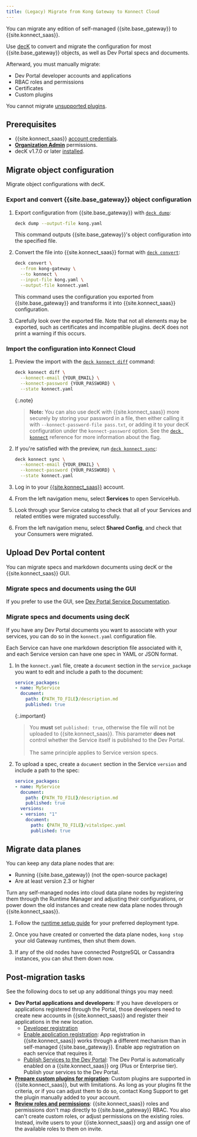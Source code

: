```yaml
---
title: (Legacy) Migrate from Kong Gateway to Konnect Cloud
---
```

<!-- vale off -->
You can migrate any edition of self-managed {{site.base_gateway}} to
{{site.konnect_saas}}.

Use [decK](/deck/) to convert and migrate the configuration for most
{{site.base_gateway}} objects, as well as Dev Portal specs and documents.

Afterward, you must manually migrate:
* Dev Portal developer accounts and applications
* RBAC roles and permissions
* Certificates
* Custom plugins

You cannot migrate [unsupported plugins](/konnect/legacy/manage-plugins/#plugin-limitations).

## Prerequisites
* {{site.konnect_saas}} [account credentials](/konnect/legacy/access-account/).
* [**Organization Admin**](/konnect/legacy/org-management/users-and-roles) permissions.
* decK v1.7.0 or later [installed](/deck/latest/installation/).

## Migrate object configuration

Migrate object configurations with decK.

### Export and convert {{site.base_gateway}} object configuration

1. Export configuration from {{site.base_gateway}} with [`deck dump`](/deck/latest/reference/deck_dump):

    ```bash
    deck dump --output-file kong.yaml
    ```

    This command outputs {{site.base_gateway}}'s object configuration into the
    specified file.

2. Convert the file into {{site.konnect_saas}} format with [`deck convert`](/deck/latest/reference/deck_convert):

    ```bash
    deck convert \
      --from kong-gateway \
      --to konnect \
      --input-file kong.yaml \
      --output-file konnect.yaml
    ```

    This command uses the configuration you exported from
    {{site.base_gateway}} and transforms it into {{site.konnect_saas}}
    configuration.

3. Carefully look over the exported file. Note that not all elements may be
exported, such as certificates and incompatible plugins. decK does not print
a warning if this occurs.

### Import the configuration into Konnect Cloud

1. Preview the import with the [`deck konnect diff`](/deck/1.13.x/reference/deck_konnect_diff) command:

    ```sh
    deck konnect diff \
      --konnect-email {YOUR_EMAIL} \
      --konnect-password {YOUR_PASSWORD} \
      --state konnect.yaml
    ```

    {:.note}
    > **Note:** You can also use decK with {{site.konnect_saas}} more securely
    by storing your password in a file, then either calling it with
    `--konnect-password-file pass.txt`, or adding it to your decK configuration
    under the `konnect-password` option. See the
    [`deck konnect`](/deck/1.13.x/reference/deck_konnect) reference for more
    information about the flag.

2. If you're satisfied with the preview, run [`deck konnect sync`](/deck/1.13.x/reference/deck_konnect_sync):

    ```sh
    deck konnect sync \
      --konnect-email {YOUR_EMAIL} \
      --konnect-password {YOUR_PASSWORD} \
      --state konnect.yaml
    ```

3. Log in to your [{{site.konnect_saas}}](http://konnect.konghq.com/login) account.

4. From the left navigation menu, select **Services** to open ServiceHub.

5. Look through your Service catalog to check that all of your Services and
related entities were migrated successfully.

6. From the left navigation menu, select **Shared Config**, and check that your
Consumers were migrated.

## Upload Dev Portal content

You can migrate specs and markdown documents using decK or the
{{site.konnect_saas}} GUI.

### Migrate specs and documents using the GUI

If you prefer to use the GUI, see [Dev Portal Service Documentation](/konnect/legacy/servicehub/dev-portal/service-documentation).

### Migrate specs and documents using decK

If you have any Dev Portal documents you want to associate with your services,
you can do so in the `konnect.yaml` configuration file.

Each Service can have one markdown description file associated with it, and
each Service version can have one spec in YAML or JSON format.

1. In the `konnect.yaml` file, create a `document` section in the
`service_package` you want to edit and include a path to the document:

    ```yaml
    service_packages:
    - name: MyService
      document:
        path: {PATH_TO_FILE}/description.md
        published: true
    ```

    {:.important}
    > You **must** set `published: true`, otherwise the file will not be
    uploaded to {{site.konnect_saas}}. This parameter **does not** control
    whether the Service itself is published to the Dev Portal.
    > <br><br>
    > The same principle applies to Service version specs.

2. To upload a spec, create a `document` section in the Service `version` and
include a path to the spec:

    ```yaml
    service_packages:
    - name: MyService
      document:
        path: {PATH_TO_FILE}/description.md
        published: true
      versions:
      - version: "1"
        document:
          path: {PATH_TO_FILE}/vitalsSpec.yaml
          published: true
      ```

## Migrate data planes

You can keep any data plane nodes that are:
* Running {{site.base_gateway}} (not the open-source package)
* Are at least version 2.3 or higher

Turn any self-managed nodes into cloud data plane nodes by registering them
through the Runtime Manager and adjusting their configurations, or power down
the old instances and create new data plane nodes through {{site.konnect_saas}}.

1. Follow the [runtime setup guide](/konnect/legacy/runtime-manager/#kong-gateway) for
your preferred deployment type.

2. Once you have created or converted the data plane nodes, `kong stop` your
old Gateway runtimes, then shut them down.

3. If any of the old nodes have connected PostgreSQL or Cassandra instances,
you can shut them down now.

## Post-migration tasks

See the following docs to set up any additional things you may need:

* **Dev Portal applications and developers:** If you have developers or
applications registered through the Portal, those developers need to create new
accounts in {{site.konnect_saas}} and register their applications in the new
location.
    * [Developer registration](/konnect/legacy/dev-portal/access-and-approval/dev-reg)
    * [Enable application registration](/konnect/legacy/dev-portal/applications/enable-app-reg):
    App registration in {{site.konnect_saas}} works through a different
    mechanism than in self-managed {{site.base_gateway}}. Enable app
    registration on each service that requires it.
    * [Publish Services to the Dev Portal](/konnect/legacy/servicehub/dev-portal/publish):
    The Dev Portal is automatically enabled on a {{site.konnect_saas}} org
    (Plus or Enterprise tier). Publish your services to the Dev Portal.
* [**Prepare custom plugins for migration**](/konnect/legacy/manage-plugins/#custom-plugins):
Custom plugins are supported in {{site.konnect_saas}}, but with limitations. As
long as your plugins fit the criteria, or if you can adjust them to do so,
contact Kong Support to get the plugin manually added to your account.
* [**Review roles and permissions**](/konnect/legacy/org-management/users-and-roles/):
{{site.konnect_saas}} roles and permissions don't map directly to
{{site.base_gateway}} RBAC. You also can't create custom roles, or adjust
permissions on the existing roles. Instead, invite users to your
{{iste.konnect_saas}} org and assign one of the available roles to them on
invite.
